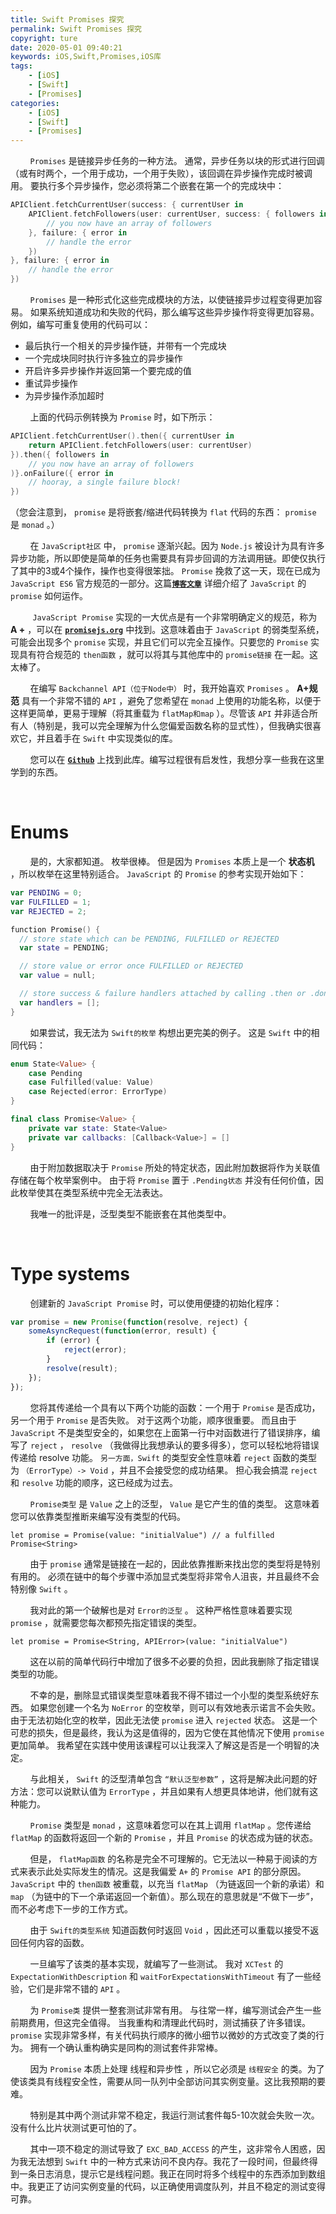 ```yaml
---
title: Swift Promises 探究
permalink: Swift Promises 探究
copyright: ture
date: 2020-05-01 09:40:21
keywords: iOS,Swift,Promises,iOS库
tags:
    - [iOS]
    - [Swift]
    - [Promises]
categories:
    - [iOS]
    - [Swift]
    - [Promises]
---
```


&nbsp;&nbsp;&nbsp;&nbsp;&nbsp;&nbsp;&nbsp;&nbsp;```Promises``` 是链接异步任务的一种方法。 通常，异步任务以块的形式进行回调（或有时两个，一个用于成功，一个用于失败），该回调在异步操作完成时被调用。 要执行多个异步操作，您必须将第二个嵌套在第一个的完成块中：

``` Swift
APIClient.fetchCurrentUser(success: { currentUser in
	APIClient.fetchFollowers(user: currentUser, success: { followers in
		// you now have an array of followers
	}, failure: { error in
		// handle the error
	})
}, failure: { error in
	// handle the error
})
```

&nbsp;&nbsp;&nbsp;&nbsp;&nbsp;&nbsp;&nbsp;&nbsp;```Promises``` 是一种形式化这些完成模块的方法，以使链接异步过程变得更加容易。 如果系统知道成功和失败的代码，那么编写这些异步操作将变得更加容易。 例如，编写可重复使用的代码可以：

+ 最后执行一个相关的异步操作链，并带有一个完成块
+ 一个完成块同时执行许多独立的异步操作
+ 开启许多异步操作并返回第一个要完成的值
+ 重试异步操作
+ 为异步操作添加超时

<!-- more -->


&nbsp;&nbsp;&nbsp;&nbsp;&nbsp;&nbsp;&nbsp;&nbsp;上面的代码示例转换为 ```Promise``` 时，如下所示：

``` Swift
APIClient.fetchCurrentUser().then({ currentUser in
	return APIClient.fetchFollowers(user: currentUser)
}).then({ followers in
	// you now have an array of followers
)}.onFailure({ error in
	// hooray, a single failure block!
})
```

（您会注意到， ```promise``` 是将嵌套/缩进代码转换为 ```flat``` 代码的东西： ```promise``` 是 ```monad``` 。）

&nbsp;&nbsp;&nbsp;&nbsp;&nbsp;&nbsp;&nbsp;&nbsp;在 ```JavaScript社区``` 中， ```promise``` 逐渐兴起。因为 ```Node.js``` 被设计为具有许多异步功能，所以即使是简单的任务也需要具有异步回调的方法调用链。即使仅执行了其中的3或4个操作，操作也变得很笨拙。 ```Promise``` 挽救了这一天，现在已成为 ```JavaScript ES6``` 官方规范的一部分。这篇[**```博客文章```**](http://www.mattgreer.org/articles/promises-in-wicked-detail/ "") 详细介绍了 ```JavaScript``` 的 ```promise``` 如何运作。

&nbsp;&nbsp;&nbsp;&nbsp;&nbsp;&nbsp;&nbsp;&nbsp; ```JavaScript Promise``` 实现的一大优点是有一个非常明确定义的规范，称为 **A +** ，可以在 [**```promisejs.org```**](https://www.promisejs.org/ "") 中找到。这意味着由于 ```JavaScript``` 的弱类型系统，可能会出现多个 ```promise``` 实现，并且它们可以完全互操作。只要您的 ```Promise``` 实现具有符合规范的 ```then函数``` ，就可以将其与其他库中的 ```promise链接``` 在一起。这太棒了。

&nbsp;&nbsp;&nbsp;&nbsp;&nbsp;&nbsp;&nbsp;&nbsp;在编写 ```Backchannel API（位于Node中）``` 时，我开始喜欢 ```Promises``` 。  **A+规范** 具有一个非常不错的 ```API``` ，避免了您希望在 ```monad``` 上使用的功能名称，以便于这样更简单，更易于理解（将其重载为 ```flatMap和map``` ）。尽管该 ```API``` 并非适合所有人（特别是，我可以完全理解为什么您偏爱函数名称的显式性），但我确实很喜欢它，并且着手在 ```Swift``` 中实现类似的库。

&nbsp;&nbsp;&nbsp;&nbsp;&nbsp;&nbsp;&nbsp;&nbsp;您可以在 [**```Github```**](https://github.com/khanlou/Promise "") 上找到此库。编写过程很有启发性，我想分享一些我在这里学到的东西。

</br>

# **Enums**

&nbsp;&nbsp;&nbsp;&nbsp;&nbsp;&nbsp;&nbsp;&nbsp;是的，大家都知道。 枚举很棒。 但是因为 ```Promises``` 本质上是一个 **状态机** ，所以枚举在这里特别适合。  ```JavaScript``` 的 ```Promise``` 的参考实现开始如下：

``` Swift
var PENDING = 0;
var FULFILLED = 1;
var REJECTED = 2;

function Promise() {
  // store state which can be PENDING, FULFILLED or REJECTED
  var state = PENDING;

  // store value or error once FULFILLED or REJECTED
  var value = null;

  // store success & failure handlers attached by calling .then or .done
  var handlers = [];
}
```

&nbsp;&nbsp;&nbsp;&nbsp;&nbsp;&nbsp;&nbsp;&nbsp;如果尝试，我无法为 ```Swift的枚举``` 构想出更完美的例子。 这是 ```Swift``` 中的相同代码：

``` Swift
enum State<Value> {
    case Pending
    case Fulfilled(value: Value)
    case Rejected(error: ErrorType)
}

final class Promise<Value> {    
    private var state: State<Value>
    private var callbacks: [Callback<Value>] = []
}
```

&nbsp;&nbsp;&nbsp;&nbsp;&nbsp;&nbsp;&nbsp;&nbsp;由于附加数据取决于 ```Promise``` 所处的特定状态，因此附加数据将作为关联值存储在每个枚举案例中。 由于将 ```Promise``` 置于 ```.Pending状态``` 并没有任何价值，因此枚举使其在类型系统中完全无法表达。

&nbsp;&nbsp;&nbsp;&nbsp;&nbsp;&nbsp;&nbsp;&nbsp;我唯一的批评是，泛型类型不能嵌套在其他类型中。

</br>

# **Type systems**

&nbsp;&nbsp;&nbsp;&nbsp;&nbsp;&nbsp;&nbsp;&nbsp;创建新的 ```JavaScript Promise``` 时，可以使用便捷的初始化程序：

``` JavaScript
var promise = new Promise(function(resolve, reject) {
	someAsyncRequest(function(error, result) {
		if (error) {
			reject(error);
		}
		resolve(result);
	});
});
```

&nbsp;&nbsp;&nbsp;&nbsp;&nbsp;&nbsp;&nbsp;&nbsp;您将其传递给一个具有以下两个功能的函数：一个用于 ```Promise``` 是否成功，另一个用于 ```Promise``` 是否失败。 对于这两个功能，顺序很重要。 而且由于 ```JavaScript``` 不是类型安全的，如果您在上面第一行中对函数进行了错误排序，编写了 ```reject``` ， ```resolve``` （我做得比我想承认的要多得多），您可以轻松地将错误传递给 resolve 功能。 ```另一方面，Swift``` 的类型安全性意味着 ```reject``` 函数的类型为 ```（ErrorType）-> Void``` ，并且不会接受您的成功结果。 担心我会搞混 ```reject``` 和 ```resolve``` 功能的顺序，这已经成为过去。


&nbsp;&nbsp;&nbsp;&nbsp;&nbsp;&nbsp;&nbsp;&nbsp;```Promise类型``` 是 ```Value``` 之上的泛型， ```Value``` 是它产生的值的类型。 这意味着您可以依靠类型推断来编写没有类型的代码。

``` JS
let promise = Promise(value: "initialValue") // a fulfilled Promise<String>
```

&nbsp;&nbsp;&nbsp;&nbsp;&nbsp;&nbsp;&nbsp;&nbsp;由于 ```promise``` 通常是链接在一起的，因此依靠推断来找出您的类型将是特别有用的。 必须在链中的每个步骤中添加显式类型将非常令人沮丧，并且最终不会特别像 ```Swift``` 。

&nbsp;&nbsp;&nbsp;&nbsp;&nbsp;&nbsp;&nbsp;&nbsp;我对此的第一个破解也是对 ```Error的泛型``` 。 这种严格性意味着要实现 ```promise``` ，就需要您每次都预先指定错误的类型。

``` JS
let promise = Promise<String, APIError>(value: "initialValue")
```

&nbsp;&nbsp;&nbsp;&nbsp;&nbsp;&nbsp;&nbsp;&nbsp;这在以前的简单代码行中增加了很多不必要的负担，因此我删除了指定错误类型的功能。

&nbsp;&nbsp;&nbsp;&nbsp;&nbsp;&nbsp;&nbsp;&nbsp;不幸的是，删除显式错误类型意味着我不得不错过一个小型的类型系统好东西。 如果您创建一个名为 ```NoError``` 的空枚举，则可以有效地表示诺言不会失败。 由于无法初始化空的枚举，因此无法使 ```promise``` 进入 ```rejected``` 状态。 这是一个可悲的损失，但是最终，我认为这是值得的，因为它使在其他情况下使用 ```promise``` 更加简单。 我希望在实践中使用该课程可以让我深入了解这是否是一个明智的决定。

&nbsp;&nbsp;&nbsp;&nbsp;&nbsp;&nbsp;&nbsp;&nbsp;与此相关， ```Swift``` 的泛型清单包含 ```“默认泛型参数”``` ，这将是解决此问题的好方法：您可以说默认值为 ```ErrorType``` ，并且如果有人想更具体地讲，他们就有这种能力。


&nbsp;&nbsp;&nbsp;&nbsp;&nbsp;&nbsp;&nbsp;&nbsp;```Promise``` 类型是 ```monad``` ，这意味着您可以在其上调用 ```flatMap``` 。您传递给 ```flatMap``` 的函数将返回一个新的 ```Promise``` ，并且 ```Promise``` 的状态成为链的状态。

&nbsp;&nbsp;&nbsp;&nbsp;&nbsp;&nbsp;&nbsp;&nbsp;但是， ```flatMap函数``` 的名称是完全不可理解的。它无法以一种易于阅读的方式来表示此处实际发生的情况。这是我偏爱 ```A+``` 的 ```Promise API``` 的部分原因。  ```JavaScript``` 中的 ```then函数``` 被重载，以充当 ```flatMap``` （为链返回一个新的承诺）和 ```map``` （为链中的下一个承诺返回一个新值）。那么现在的意思就是“不做下一步”，而不必考虑下一步的工作方式。

&nbsp;&nbsp;&nbsp;&nbsp;&nbsp;&nbsp;&nbsp;&nbsp;由于 ```Swift的类型系统``` 知道函数何时返回 ```Void``` ，因此还可以重载以接受不返回任何内容的函数。

&nbsp;&nbsp;&nbsp;&nbsp;&nbsp;&nbsp;&nbsp;&nbsp;一旦编写了该类的基本实现，就编写了一些测试。 我对 ```XCTest``` 的 ```ExpectationWithDescription``` 和 ```waitForExpectationsWithTimeout``` 有了一些经验，它们是非常不错的 ```API``` 。

&nbsp;&nbsp;&nbsp;&nbsp;&nbsp;&nbsp;&nbsp;&nbsp;为 ```Promise类``` 提供一整套测试非常有用。 与往常一样，编写测试会产生一些前期费用，但这完全值得。 当我重构和清理此代码时，测试捕获了许多错误。  ```promise``` 实现非常多样，有关代码执行顺序的微小细节以微妙的方式改变了类的行为。 拥有一个确认重构确实是同构的测试套件非常棒。

&nbsp;&nbsp;&nbsp;&nbsp;&nbsp;&nbsp;&nbsp;&nbsp;因为 ```Promise``` 本质上处理 线程和异步性 ，所以它必须是 ```线程安全``` 的类。为了使该类具有线程安全性，需要从同一队列中全部访问其实例变量。这比我预期的要难。

&nbsp;&nbsp;&nbsp;&nbsp;&nbsp;&nbsp;&nbsp;&nbsp;特别是其中两个测试非常不稳定，我运行测试套件每5-10次就会失败一次。没有什么比片状测试更可怕的了。

&nbsp;&nbsp;&nbsp;&nbsp;&nbsp;&nbsp;&nbsp;&nbsp;其中一项不稳定的测试导致了 ```EXC_BAD_ACCESS``` 的产生，这非常令人困惑，因为我无法想到 ```Swift``` 中的一种方式来访问不良内存。我花了一段时间，但最终得到一条日志消息，提示它是线程问题。我正在同时将多个线程中的东西添加到数组中。我更正了访问实例变量的代码，以正确使用调度队列，并且不稳定的测试变得可靠。
